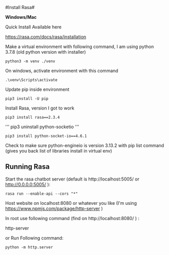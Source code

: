 #Install Rasa#

**Windows/Mac**

Quick Install Available here

https://rasa.com/docs/rasa/installation

Make a virtual environment with following command, I am using python 3.7.8 (old python version with installer)

```
python3 -m venv ./venv
```

On windows, activate environment with this command

```
.\venv\Scripts\activate
```

Update pip inside environment

```
pip3 install -U pip
```

Install Rasa, version I got to work

```
pip3 install rasa==2.3.4
```

'''
pip3 uninstall python-socketio
'''

```
pip3 install python-socket-io==4.6.1
```

Check to make sure python-engineio is version 3.13.2 with pip list command (gives you back list of libraries install in virtual env)


## Running Rasa

Start the rasa chatbot server (default is http://localhost:5005/ or http://0.0.0.0:5005/ ):

```
rasa run --enable-api --cors "*"
```

Host website on localhost:8080 or whatever you like (I'm using https://www.npmjs.com/package/http-server )

In root use following command (find on http://localhost:8080/ ) :

http-server

or Run Following command:

```
python -m http.server
```



